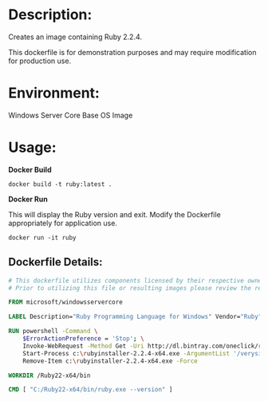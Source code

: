 # Description:

Creates an image containing Ruby 2.2.4.

This dockerfile is for demonstration purposes and may require modification for production use. 

# Environment:

Windows Server Core Base OS Image

# Usage:

**Docker Build**

```
docker build -t ruby:latest .
```

**Docker Run** 

This will display the Ruby version and exit. Modify the Dockerfile appropriately for application use.

```
docker run -it ruby
```

## Dockerfile Details:
```Dockerfile
# This dockerfile utilizes components licensed by their respective owners/authors.
# Prior to utilizing this file or resulting images please review the respective licenses at: https://www.ruby-lang.org/en/about/license.txt

FROM microsoft/windowsservercore

LABEL Description="Ruby Programming Language for Windows" Vendor="Ruby" Version="2.2.4-x64"

RUN powershell -Command \
    $ErrorActionPreference = 'Stop'; \
    Invoke-WebRequest -Method Get -Uri http://dl.bintray.com/oneclick/rubyinstaller/rubyinstaller-2.2.4-x64.exe -OutFile c:\rubyinstaller-2.2.4-x64.exe ; \
    Start-Process c:\rubyinstaller-2.2.4-x64.exe -ArgumentList '/verysilent' -Wait ; \
    Remove-Item c:\rubyinstaller-2.2.4-x64.exe -Force

WORKDIR /Ruby22-x64/bin

CMD [ "C:/Ruby22-x64/bin/ruby.exe --version" ]
```
